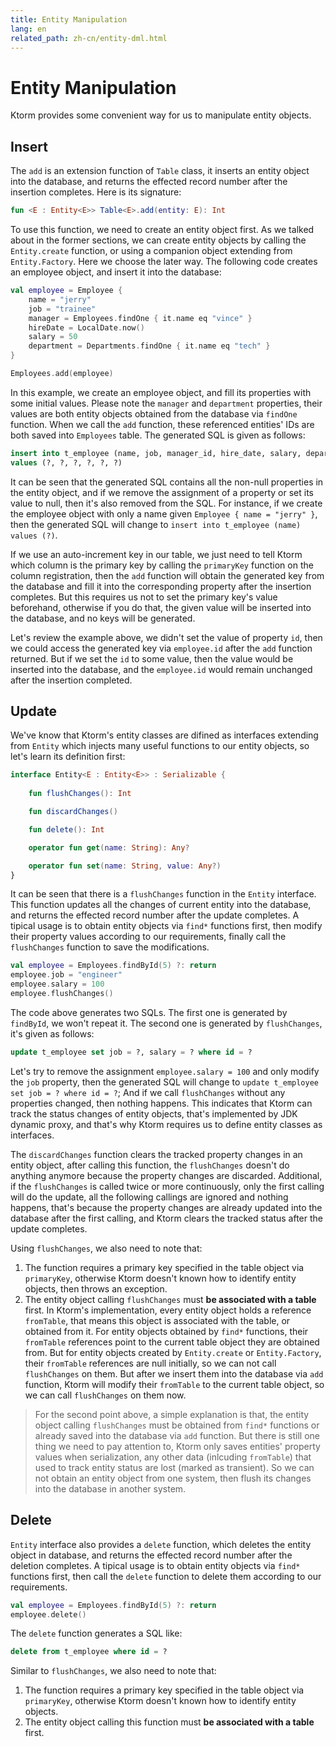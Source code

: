 ```yaml
---
title: Entity Manipulation
lang: en
related_path: zh-cn/entity-dml.html
---
```


# Entity Manipulation

Ktorm provides some convenient way for us to manipulate entity objects. 

## Insert

The `add` is an extension function of `Table` class, it inserts an entity object into the database, and returns the effected record number after the insertion completes. Here is its signature: 

```kotlin
fun <E : Entity<E>> Table<E>.add(entity: E): Int
```

To use this function, we need to create an entity object first. As we talked about in the former sections, we can create entity objects by calling the `Entity.create` function, or using a companion object extending from `Entity.Factory`. Here we choose the later way. The following code creates an employee object, and insert it into the database: 

```kotlin
val employee = Employee {
    name = "jerry"
    job = "trainee"
    manager = Employees.findOne { it.name eq "vince" }
    hireDate = LocalDate.now()
    salary = 50
    department = Departments.findOne { it.name eq "tech" }
}

Employees.add(employee)
```

In this example, we create an employee object, and fill its properties with some initial values. Please note the `manager` and `department` properties, their values are both entity objects obtained from the database via `findOne` function. When we call the `add` function, these referenced entities' IDs are both saved into `Employees` table. The generated SQL is given as follows: 

```sql
insert into t_employee (name, job, manager_id, hire_date, salary, department_id) 
values (?, ?, ?, ?, ?, ?) 
```

It can be seen that the generated SQL contains all the non-null properties in the entity object, and if we remove the assignment of a property or set its value to null, then it's also removed from the SQL. For instance, if we create the employee object with only a name given `Employee { name = "jerry" }`, then the generated SQL will change to `insert into t_employee (name) values (?)`. 

If we use an auto-increment key in our table, we just need to tell Ktorm which column is the primary key by calling the `primaryKey` function on the column registration, then the `add` function will obtain the generated key from the database and fill it into the corresponding property after the insertion completes. But this requires us not to set the primary key's value beforehand, otherwise if you do that, the given value will be inserted into the database, and no keys will be generated. 

Let's review the example above, we didn't set the value of property `id`, then we could access the generated key via `employee.id` after the `add` function returned. But if we set the `id` to some value, then the value would be inserted into the database, and the `employee.id` would remain unchanged after the insertion completed.

## Update

We've know that Ktorm's entity classes are difined as interfaces extending from `Entity` which injects many useful functions to our entity objects, so let's learn its definition first: 

```kotlin
interface Entity<E : Entity<E>> : Serializable {
    
    fun flushChanges(): Int

    fun discardChanges()

    fun delete(): Int

    operator fun get(name: String): Any?

    operator fun set(name: String, value: Any?)
}
```

It can be seen that there is a `flushChanges` function in the `Entity` interface. This function updates all the changes of current entity into the database, and returns the effected record number after the update completes. A tipical usage is to obtain entity objects via `find*` functions first, then modify their property values according to our requirements, finally call the `flushChanges` function to save the modifications. 

```kotlin
val employee = Employees.findById(5) ?: return
employee.job = "engineer"
employee.salary = 100
employee.flushChanges()
```

The code above generates two SQLs. The first one is generated by `findById`, we won't repeat it. The second one is generated by `flushChanges`, it's given as follows: 

```sql
update t_employee set job = ?, salary = ? where id = ? 
```

Let's try to remove the assignment `employee.salary = 100` and only modify the `job` property, then the generated SQL will change to `update t_employee set job = ? where id = ?`; And if we call `flushChanges` without any properties changed, then nothing happens. This indicates that Ktorm can track the status changes of entity objects, that's implemented by JDK dynamic proxy, and that's why Ktorm requires us to define entity classes as interfaces. 

The `discardChanges` function clears the tracked property changes in an entity object, after calling this function, the `flushChanges` doesn't do anything anymore because the property changes are discarded. Additional, if the `flushChanges` is called twice or more continuously, only the first calling will do the update, all the following callings are ignored and nothing happens, that's because the property changes are already updated into the database after the first calling, and Ktorm clears the tracked status after the update completes. 

Using `flushChanges`, we also need to note that: 

1. The function requires a primary key specified in the table object via `primaryKey`, otherwise Ktorm doesn't known how to identify entity objects, then throws an exception. 
2. The entity object calling `flushChanges` must **be associated with a table** first. In Ktorm's implementation, every entity object holds a reference `fromTable`, that means this object is associated with the table, or obtained from it. For entity objects obtained by `find*` functions, their `fromTable` references point to the current table object they are obtained from. But for entity objects created by `Entity.create` or `Entity.Factory`, their `fromTable` references are null initially, so we can not call `flushChanges` on them. But after we insert them into the database via `add` function, Ktorm will modify their `fromTable` to the current table object, so we can call `flushChanges` on them now. 

> For the second point above, a simple explanation is that, the entity object calling `flushChanges` must be obtained from `find*` functions or already saved into the database via `add` function. But there is still one thing we need to pay attention to, Ktorm only saves entities' property values when serialization, any other data (inlcuding `fromTable`) that used to track entity status are lost (marked as transient). So we can not obtain an entity object from one system, then flush its changes into the database in another system.

## Delete

`Entity` interface also provides a `delete` function, which deletes the entity object in database, and returns the effected record number after the deletion completes. A tipical usage is to obtain entity objects via `find*` functions first, then call the `delete` function to delete them according to our requirements.

```kotlin
val employee = Employees.findById(5) ?: return
employee.delete()
```

The `delete` function generates a SQL like: 

```sql
delete from t_employee where id = ? 
```

Similar to `flushChanges`, we also need to note that: 

1. The function requires a primary key specified in the table object via `primaryKey`, otherwise Ktorm doesn't known how to identify entity objects.
2. The entity object calling this function must **be associated with a table** first.